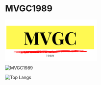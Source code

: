 # MVGC1989
<img align="center" width="300px" src="MVGC89.png" />

<p align="left"><img src="https://komarev.com/ghpvc/?username=MVGC1989" alt="MVGC1989" /></p>

![Top Langs](https://github-readme-stats.vercel.app/api/top-langs/?username=MVGC1989&hide=TeX&layout=compact)
